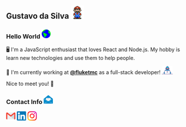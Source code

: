 Gustavo da Silva <img src="https://github.com/gstvds/gstvds/blob/master/assets/mario.gif" width="35px">
--

### Hello World&nbsp;<img src="https://github.com/gstvds/gstvds/blob/master/assets/earth.gif" width="25px">

<p>
🖥️ I'm a JavaScript enthusiast that loves React and Node.js. My hobby is learn new technologies and use them to help people.

💼️ I'm currently working at <a href="https://github.com/fluketmc"><b>@fluketmc</b></a> as a full-stack developer! <img src="https://github.com/gstvds/gstvds/blob/master/assets/developer.gif" width="30px">

Nice to meet you! 👋
</p>

### Contact Info&nbsp;<img src="https://github.com/gstvds/gstvds/blob/master/assets/contact.gif" width="25px">

<a href="mailto:gstvds@icloud.com"><img src="https://github.com/gstvds/gstvds/blob/master/assets/gmail.svg" width="25px"></a>
<a href="https://www.linkedin.com/in/gstvds/"><img src="https://github.com/gstvds/gstvds/blob/master/assets/linkedin.svg" width="25px"></a>
<a href="https://instagram.com/gstvds"><img src="https://github.com/gstvds/gstvds/blob/master/assets/instagram.svg" width="25px"></a>

<!--
**gstvds/gstvds** is a ✨ _special_ ✨ repository because its `README.md` (this file) appears on your GitHub profile.

Here are some ideas to get you started:

- 🔭 I’m currently working on ...
- 🌱 I’m currently learning ...
- 👯 I’m looking to collaborate on ...
- 🤔 I’m looking for help with ...
- 💬 Ask me about ...
- 📫 How to reach me: ...
- 😄 Pronouns: ...
- ⚡ Fun fact: ...
-->
